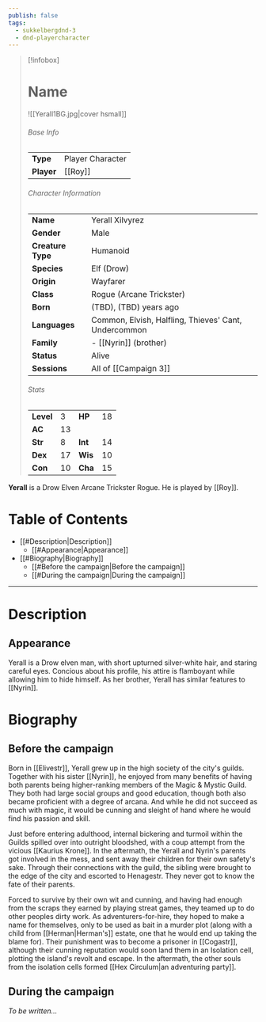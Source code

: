 ```yaml
---
publish: false
tags:
  - sukkelbergdnd-3
  - dnd-playercharacter
---
```

> [!infobox]  
> # Name
> ![[Yerall1BG.jpg|cover hsmall]]  
> ###### Base Info
> | | |  
> |---|---|  
> | **Type** | Player Character |
> | **Player** | [[Roy]] |
> ###### Character Information  
> | | |  
> |---|---|  
> | **Name** | Yerall Xilvyrez |
> | **Gender** | Male | 
> | **Creature Type** | Humanoid |
> | **Species** | Elf (Drow) |  
> | **Origin** | Wayfarer |
> | **Class** | Rogue (Arcane Trickster) |  
> | **Born** | (TBD), (TBD) years ago|  
> | **Languages** | Common, Elvish, Halfling, Thieves' Cant, Undercommon |  
> | **Family** | - [[Nyrin]] (brother) |
> | **Status** | Alive |
> | **Sessions** | All of [[Campaign 3]] |
> ###### Stats
> | | | | |
> |---|---|---|---|
> | **Level** | 3 | **HP** | 18 |
> | **AC** | 13 | | |
> | **Str** | 8 | **Int** | 14 |
> | **Dex** | 17 | **Wis** | 10 |
> | **Con** | 10 | **Cha** | 15 |

**Yerall** is a Drow Elven Arcane Trickster Rogue. He is played by [[Roy]]. 
# Table of Contents
- [[#Description|Description]]
	- [[#Appearance|Appearance]]
- [[#Biography|Biography]]
	- [[#Before the campaign|Before the campaign]]
	- [[#During the campaign|During the campaign]]
***
# Description
## Appearance
Yerall is a Drow elven man, with short upturned silver-white hair, and staring careful eyes. Concious about his profile, his attire is flamboyant while allowing him to hide himself. As her brother, Yerall has similar features to [[Nyrin]].
# Biography
## Before the campaign
Born in [[Elivestr]], Yerall grew up in the high society of the city's guilds. Together with his sister [[Nyrin]], he enjoyed from many benefits of having both parents being higher-ranking members of the Magic & Mystic Guild. They both had large social groups and good education, though both also became proficient with a degree of arcana. And while he did not succeed as much with magic, it would be cunning and sleight of hand where he would find his passion and skill.

Just before entering adulthood, internal bickering and turmoil within the Guilds spilled over into outright bloodshed, with a coup attempt from the vicious [[Kaurius Krone]]. In the aftermath, the Yerall and Nyrin's parents got involved in the mess, and sent away their children for their own safety's sake. Through their connections with the guild, the sibling were brought to the edge of the city and escorted to Henagestr. They never got to know the fate of their parents.

Forced to survive by their own wit and cunning, and having had enough from the scraps they earned by playing streat games, they teamed up to do other peoples dirty work. As adventurers-for-hire, they hoped to make a name for themselves, only to be used as bait in a murder plot (along with a child from [[Herman|Herman's]] estate, one that he would end up taking the blame for). Their punishment was to become a prisoner in [[Cogastr]], although their cunning reputation would soon land them in an Isolation cell, plotting the island's revolt and escape. In the aftermath, the other souls from the isolation cells formed [[Hex Circulum|an adventuring party]].
## During the campaign
*To be written...*
